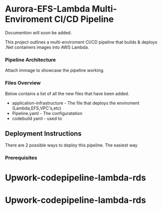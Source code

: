 # Aurora-EFS-Lambda Multi-Enviroment CI/CD Pipeline
Documention will soon be added. 

This project outlines a multi-enviroment CI/CD pipeline that builds & deploys .Net containers images into AWS Lambda.

### Pipeline Architecture 
Attach immage to showcase the pipeline working. 

### Files Overview

Below contains a list of all the new files that have been added. 
- application-infrastructure - The file that deploys the enviroment (Lambda,EFS,VPC's,etc) 
- Pipeline.yaml - The configuratation 
- codebuild yaml - used to 

## Deployment Instructions 

There are 2 possible ways to deploy this pipeline. The easiest way 

### Prerequisites



# Upwork-codepipeline-lambda-rds
# Upwork-codepipeline-lambda-rds
